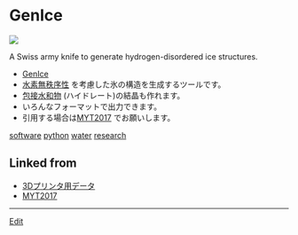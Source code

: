 # GenIce

![](https://raw.githubusercontent.com/vitroid/GenIce/develop/logo/genice-v0.png)

A Swiss army knife to generate hydrogen-disordered ice structures.




* [GenIce](https://github.com/vitroid/GenIce)
* [水素無秩序性](水素無秩序性.md) を考慮した氷の構造を生成するツールです。
* [包接水和物](包接水和物.md) (ハイドレート)の結晶も作れます。
* いろんなフォーマットで出力できます。
* 引用する場合は[MYT2017](MYT2017.md) でお願いします。

[software](software.md) [python](python.md) [water](water.md) [research](research.md) 



## Linked from

* [3Dプリンタ用データ](3Dプリンタ用データ.md)
* [MYT2017](MYT2017.md)


----
[Edit](https://github.com/vitroid/vitroid.github.io/edit/master/MD/GenIce.md)
